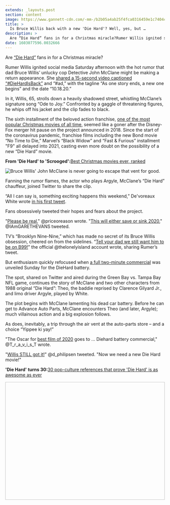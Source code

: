 ```yaml
--- 
extends: _layouts.post 
section: content 
image: https://www.gannett-cdn.com/-mm-/b2b05a4ab25f4fca0316459e1c7404c537a89702/c=0-0-1365-768/local/-/media/2020/05/28/USATODAY/usatsports/imageForEntry17-tmg.jpg?width=1365&height=768&fit=crop&format=pjpg&auto=webp 
title: > 
  Is Bruce Willis back with a new 'Die Hard'? Well, yes, but … 
description: > 
  Are “Die Hard” fans in for a Christmas miracle?Rumer Willis ignited social media Saturday afternoon with the hot rumor that dad Bruce Willis’ unlucky cop Detective John McClane might be making a return appearance.From 'Die Hard' to 'Scrooged':Best Christmas movies ever, rankedFanning the rumor flames, the actor who plays Argyle, McClane’s “Die Hard” chauffeur, joined Twitter to share the clip."Now we need a new Die Hard movie!"'Die Hard' turns 30:30 pop-culture references that prove 'Die Hard' is as awesome as ever 
date: 1603077596.0032666 
--- 
```

<div><p class="teal-video-wrap"></p><p class="gnt_em_vt"></p><p class="gnt_em_vb gnt_em_vb__te"></p><p class="gnt_ar_b_p">Are <a href="https://www.usatoday.com/story/life/entertainthis/2018/07/13/die-hard-turns-30-our-30-favorite-pop-culture-references/768321002/" target="_blank" rel="noopener" class="gnt_ar_b_a">&#8220;Die Hard&#8221;</a> fans in for a Christmas miracle?</p><p class="gnt_ar_b_p">Rumer Willis ignited social media Saturday afternoon with the hot rumor that dad Bruce Willis&#8217; unlucky cop Detective John McClane might be making a return appearance. She <a href="https://www.instagram.com/p/CGdX9MKgwWE/" target="_blank" rel="noopener" class="gnt_ar_b_a">shared a 15-second video captioned &#8220;#DieHardIsBack&#8221;</a>&#160;and &#8220;#ad,&#8221; with the tagline &#8220;As one story ends, a new one begins&#8221; and the date &#8220;10.18.20.&#8221;</p><p class="gnt_ar_b_p">In it, Willis, 65,&#160;strolls down a heavily shadowed street, whistling McClane&#8217;s signature song &#8220;Ode to Joy.&#8221; Confronted by a gaggle of threatening figures, he whips off his jacket and the clip fades to black.</p><p class="gnt_ar_b_p">The sixth installment of the beloved action franchise, <a href="https://www.usatoday.com/story/life/entertainthis/2018/11/23/scrooged-30th-anniversary-20-best-christmas-movies-ranked/2083395002/" target="_blank" rel="noopener" class="gnt_ar_b_a">one of the most popular Christmas movies of all time</a>, seemed like a goner after the Disney-Fox merger hit pause on the project announced in 2018. Since the start of the coronavirus pandemic, franchise films including the new Bond movie &#8220;No Time to Die,&#8221; Marvel&#8217;s &#8220;Black Widow&#8221; and &#8220;Fast &amp; Furious&#8221; installment "F9" all delayed into 2021, casting even more doubt on the possibility of a new &#8220;Die Hard&#8221; movie.</p><p class="gnt_ar_b_p"><strong class="gnt_ar_b_al">From 'Die Hard' to 'Scrooged':</strong><a href="https://www.usatoday.com/picture-gallery/entertainment/movies/2019/11/26/best-christmas-movies-all-time-ranked/4304990002/" target="_blank" rel="noopener" class="gnt_ar_b_a">Best Christmas movies ever, ranked</a></p><img class="gnt_em_img_i" alt="Bruce Willis' John McClane is never going to escape that vent for good."><p class="gnt_em_img_ccw gnt_em_img_ccw__cap gnt_em_img_ccw__crd"></p><p class="gnt_ar_b_p">Fanning the rumor flames, the actor who plays Argyle, McClane&#8217;s &#8220;Die Hard&#8221; chauffeur, joined Twitter to share the clip.</p><p class="gnt_ar_b_p">&#8220;All I can say is, something exciting happens this weekend,&#8221; De'voreaux White wrote <a href="https://twitter.com/DaeSefasWhite/status/1317571084414185472" target="_blank" rel="noopener" class="gnt_ar_b_a">in his first tweet</a>.</p><p class="gnt_ar_b_p">Fans obsessively tweeted their hopes and fears&#160;about the project.</p><p class="gnt_ar_b_p">"<a href="https://twitter.com/priceoreason/status/1317639771511050241" target="_blank" rel="noopener" class="gnt_ar_b_a">Please be real</a>,"&#160;@priceoreason wrote. "<a href="https://twitter.com/IAmGARETHEVANS/status/1317590615614423040" target="_blank" rel="noopener" class="gnt_ar_b_a">This will either save or sink 2020</a>," @IAmGARETHEVANS tweeted.&#160;</p><p class="gnt_ar_b_p">TV&#8217;s &#8220;Brooklyn Nine-Nine,&#8221; which has made no secret of its Bruce Willis obsession, cheered on from the sidelines. &#8220;<a href="https://twitter.com/thelonelyisland/status/1317587372800761858" target="_blank" rel="noopener" class="gnt_ar_b_a">Tell your dad we still want him to be on B99!</a>&#8221; the official @thelonelyisland account wrote, sharing Rumer&#8217;s tweet.</p><p class="gnt_ar_b_p">But enthusiasm quickly refocused&#160;when <a href="https://twitter.com/AdvanceAuto/status/1317927846673813505" target="_blank" rel="noopener" class="gnt_ar_b_a">a full two-minute commercial</a>&#160;was unveiled Sunday for the DieHard battery.</p><p class="gnt_ar_b_p">The spot, shared on Twitter and aired during the Green Bay vs. Tampa Bay NFL game, continues the story&#160;of McClane and two other characters from 1988 original &#8220;Die Hard&#8221;: Theo, the baddie reprised by Clarence Gilyard Jr., and limo driver Argyle, played by White.</p><p class="gnt_ar_b_p">The plot&#160;begins with McClane lamenting his&#160;dead car battery. Before he can get to Advance Auto Parts, McClane encounters Theo (and later, Argyle); much villainous action and a big explosion follows.</p><p id="~ad-slot-7103-usatoday-native-article_link-entertainment-movies-2" class="gnt_x_sl gnt_x_al"></p><p class="gnt_ar_b_p">As does, inevitably, a trip through the air vent at the auto-parts store &#8211; and a choice &#8220;Yippee ki yay!&#8221;</p><p class="gnt_ar_b_p">"The Oscar for <a href="https://twitter.com/T_r_a_v_i_s_T/status/1317928212501090305" target="_blank" rel="noopener" class="gnt_ar_b_a">best film of 2020</a> goes to ... Diehard battery commercial," @T_r_a_v_i_s_T wrote.</p><p class="gnt_ar_b_p">"<a href="https://twitter.com/d_philipsen/status/1317934645904891904" target="_blank" rel="noopener" class="gnt_ar_b_a">Willis STILL got it!</a>" @d_philipsen tweeted. "Now we need a new Die Hard movie!"&#160;</p><p class="gnt_ar_b_p"><strong class="gnt_ar_b_al">'Die Hard' turns 30:</strong><a href="http://www.usatoday.com/story/life/entertainthis/2018/07/13/die-hard-turns-30-our-30-favorite-pop-culture-references/768321002/" target="_blank" rel="noopener" class="gnt_ar_b_a">30 pop-culture references that prove 'Die Hard' is as awesome as ever</a></p><a class="gnt_em gnt_em__lp gnt_em_gl gnt_em__el" href="/picture-gallery/entertainment/movies/2019/11/26/best-christmas-movies-all-time-ranked/4304990002/"><img class="gnt_em_gl_i" alt="" width="660" height="372"><p class="gnt_em_gl_i_nt"></p><p class="gnt_em_gl_vg"></p><p class="gnt_em_t gnt_em_t__hb"></p></a></div>